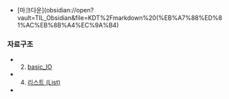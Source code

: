 - [마크다운](obsidian://open?vault=TIL_Obsidian&file=KDT%2Fmarkdown%20(%EB%A7%88%ED%81%AC%EB%8B%A4%EC%9A%B4)


### 자료구조
- 02. [basic_IO](obsidian://open?vault=TIL_Obsidian&file=KDT%2F02.%20basic_IO)
- 04. [리스트 (List)](obsidian://open?vault=TIL_Obsidian&file=KDT%2F04.%20%EB%A6%AC%EC%8A%A4%ED%8A%B8%20(List))
- 
